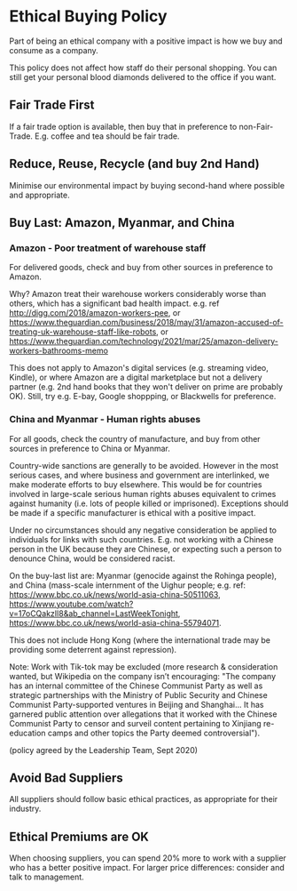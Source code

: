 

# Ethical Buying Policy

Part of being an ethical company with a positive impact is how we buy and consume as a company.

This policy does not affect how staff do their personal shopping. You can still get your personal blood diamonds delivered to the office if you want.

## Fair Trade First 

If a fair trade option is available, then buy that in preference to non-Fair-Trade. E.g. coffee and tea should be fair trade.

## Reduce, Reuse, Recycle (and buy 2nd Hand)

Minimise our environmental impact by buying second-hand where possible and appropriate.

## Buy Last: Amazon, Myanmar, and China

### Amazon - Poor treatment of warehouse staff

For delivered goods, check and buy from other sources in preference to Amazon.

Why? Amazon treat their warehouse workers considerably worse than others, which has a significant bad health impact. e.g. ref http://digg.com/2018/amazon-workers-pee, or https://www.theguardian.com/business/2018/may/31/amazon-accused-of-treating-uk-warehouse-staff-like-robots, or https://www.theguardian.com/technology/2021/mar/25/amazon-delivery-workers-bathrooms-memo

This does not apply to Amazon's digital services (e.g. streaming video, Kindle), or where Amazon are a digital marketplace but not a delivery partner (e.g. 2nd hand books that they won't deliver on prime are probably OK). Still, try e.g. E-bay, Google shoppping, or Blackwells for preference.

### China and Myanmar - Human rights abuses

For all goods, check the country of manufacture, and buy from other sources in preference to China or Myanmar.

Country-wide sanctions are generally to be avoided. However in the most serious cases, and where business and government are interlinked, we make moderate efforts to buy elsewhere. This would be for countries involved in large-scale serious human rights abuses equivalent to crimes against humanity (i.e. lots of people killed or imprisoned). Exceptions should be made if a specific manufacturer is ethical with a positive impact. 

Under no circumstances should any negative consideration be applied to individuals for links with such countries. E.g. not working with a Chinese person in the UK because they are Chinese, or expecting such a person to denounce China, would be considered racist.

On the buy-last list are: Myanmar (genocide against the Rohinga people), and China (mass-scale internment of the Uighur people; e.g. ref: https://www.bbc.co.uk/news/world-asia-china-50511063, https://www.youtube.com/watch?v=17oCQakzIl8&ab_channel=LastWeekTonight, https://www.bbc.co.uk/news/world-asia-china-55794071.

This does not include Hong Kong (where the international trade may be providing some deterrent against repression). 

Note: Work with Tik-tok may be excluded (more research & consideration wanted, but Wikipedia on the company isn’t encouraging: "The company has an internal committee of the Chinese Communist Party as well as strategic partnerships with the Ministry of Public Security and Chinese Communist Party-supported ventures in Beijing and Shanghai... It has garnered public attention over allegations that it worked with the Chinese Communist Party to censor and surveil content pertaining to Xinjiang re-education camps and other topics the Party deemed controversial").

(policy agreed by the Leadership Team, Sept 2020)

## Avoid Bad Suppliers 

All suppliers should follow basic ethical practices, as appropriate for their industry.

## Ethical Premiums are OK 

When choosing suppliers, you can spend 20% more to work with a supplier who has a better positive impact. 
For larger price differences: consider and talk to management.
